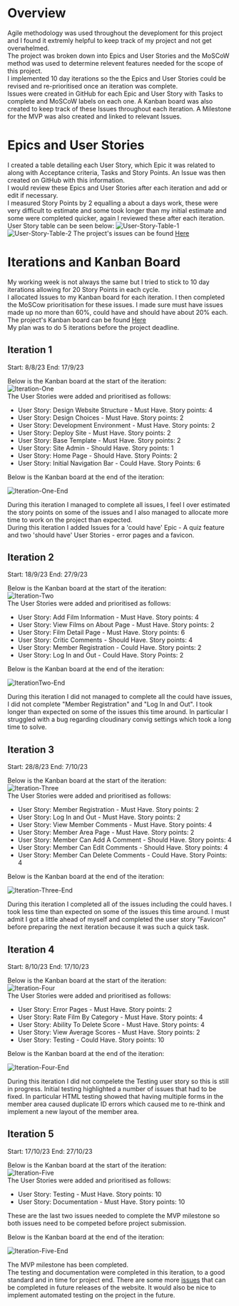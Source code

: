 # Overview

Agile methodology was used throughout the deveploment for this project and I found it extremly helpful to keep track of my project and not get overwhelmed.  
The project was broken down into Epics and User Stories and the MoSCoW method was used to determine relevent features needed for the scope of this project.  
I implemented 10 day iterations so the the Epics and User Stories could be revised and re-prioritised once an iteration was complete.  
Issues were created in GitHub for each Epic and User Story with Tasks to complete and MoSCoW labels on each one. A Kanban board was also created to keep track of these Issues throughout each iteration. A Milestone for the MVP was also created and linked to relevant Issues.

# Epics and User Stories

I created a table detailing each User Story, which Epic it was related to along with Acceptance criteria, Tasks and Story Points. An Issue was then created on GitHub with this information.  
I would review these Epics and User Stories after each iteration and add or edit if necessary.  
I measured Story Points by 2 equalling a about a days work, these were very difficult to estimate and some took longer than my initial estimate and some were completed quicker, again I reviewed these after each iteration.  
User Story table can be seen below:
![User-Story-Table-1](/documentation/agile/works-of-wes-anderson-user-1.png)
![User-Story-Table-2](/documentation/agile/works-of-wes-anderson-user-2.jpg)
The project's issues can be found [Here](https://github.com/DavidDock/works-of-wes-anderson/issues)  

# Iterations and Kanban Board  

My working week is not always the same but I tried to stick to 10 day iterations allowing for 20 Story Points in each cycle.  
I allocated Issues to my Kanban board for each iteration. I then completed the MoSCow prioritisation for these issues. I made sure must have issues made up no more than 60%, could have and should have about 20% each.  
The project's Kanban board can be found [Here](https://github.com/users/DavidDock/projects/2)  
My plan was to do 5 iterations before the project deadline.  

## Iteration 1  

Start: 8/8/23
End: 17/9/23

Below is the Kanban board at the start of the iteration:  
![Iteration-One](/documentation/agile/iteration-one.png)  
The User Stories were added and prioritised as follows:

- User Story: Design Website Structure - Must Have. Story points: 4
- User Story: Design Choices - Must Have. Story points: 2
- User Story: Development Environment - Must Have. Story points: 2
- User Story: Deploy Site - Must Have. Story points: 2
- User Story: Base Template - Must Have. Story points: 2
- User Story: Site Admin - Should Have. Story points: 1
- User Story: Home Page - Should Have. Story Points: 2
- User Story: Initial Navigation Bar - Could Have. Story Points: 6  
  
Below is the Kanban board at the end of the iteration:  

![Iteration-One-End](/documentation/agile/iteration-one-end.png)  

During this iteration I managed to complete all issues, I feel I over estimated the story points on some of the issues and I also managed to allocate more time to work on the project than expected.  
During this iteration I added Issues for a 'could have' Epic - A quiz feature and two 'should have' User Stories - error pages and a favicon.  

## Iteration 2  

Start: 18/9/23
End: 27/9/23

Below is the Kanban board at the start of the iteration:  
![Iteration-Two](/documentation/agile/iteration-two.png)  
The User Stories were added and prioritised as follows:

- User Story: Add Film Information - Must Have. Story points: 4
- User Story: View Films on About Page - Must Have. Story points: 2
- User Story: Film Detail Page - Must Have. Story points: 6
- User Story: Critic Comments - Should Have. Story points: 4
- User Story: Member Registration - Could Have. Story points: 2
- User Story: Log In and Out - Could Have. Story Points: 2

Below is the Kanban board at the end of the iteration:  

![IterationTwo-End](/documentation/agile/iteration-two-end.png)  

During this iteration I did not managed to complete all the could have issues, I did not complete "Member Registration" and "Log In and Out". I took longer than expected on some of the issues this time around. In particular I struggled with a bug regarding cloudinary convig settings which took a long time to solve.  

## Iteration 3  

Start: 28/8/23
End: 7/10/23

Below is the Kanban board at the start of the iteration:  
![Iteration-Three](/documentation/agile/iteration-three.png)  
The User Stories were added and prioritised as follows:

- User Story: Member Registration - Must Have. Story points: 2
- User Story: Log In and Out - Must Have. Story points: 2
- User Story: View Member Comments - Must Have. Story points: 4
- User Story: Member Area Page - Must Have. Story points: 2
- User Story: Member Can Add A Comment - Should Have. Story points: 4
- User Story: Member Can Edit Comments - Should Have. Story points: 4
- User Story: Member Can Delete Comments - Could Have. Story Points: 4

Below is the Kanban board at the end of the iteration:  

![Iteration-Three-End](/documentation/agile/iteration-three-end.png)  

During this iteration I completed all of the issues including the could haves. I took less time than expected on some of the issues this time around. I must admit I got a little ahead of myself and completed the user story "Favicon" before preparing the next iteration because it was such a quick task.

## Iteration 4  

Start: 8/10/23
End: 17/10/23

Below is the Kanban board at the start of the iteration:  
![Iteration-Four](/documentation/agile/iteration-four.png)  
The User Stories were added and prioritised as follows:

- User Story: Error Pages - Must Have. Story points: 2
- User Story: Rate Film By Category - Must Have. Story points: 4
- User Story: Ability To Delete Score - Must Have. Story points: 4
- User Story: View Average Scores - Must Have. Story points: 2
- User Story: Testing - Could Have. Story points: 10

Below is the Kanban board at the end of the iteration:  

![Iteration-Four-End](/documentation/agile/iteration-four-end.png)  

During this iteration I did not compelete the Testing user story so this is still in progress. Initial testing highlighted a number of issues that had to be fixed. In particular HTML testing showed that having multiple forms in the member area caused duplicate ID errors which caused me to re-think and implement a new layout of the member area.

## Iteration 5  

Start: 17/10/23
End: 27/10/23

Below is the Kanban board at the start of the iteration:  
![Iteration-Five](/documentation/agile/iteration-five.png)  
The User Stories were added and prioritised as follows:

- User Story: Testing - Must Have. Story points: 10
- User Story: Documentation - Must Have. Story points: 10  

These are the last two issues needed to complete the MVP milestone so both issues need to be competed before project submission.  

Below is the Kanban board at the end of the iteration:  

![Iteration-Five-End](/documentation/agile/iteration-five-end.png)  

The MVP milestone has been completed.  
The testing and documentation were completed in this iteration, to a good standard and in time for project end. There are some more [issues](https://github.com/DavidDock/works-of-wes-anderson/issues) that can be completed in future releases of the website. It would also be nice to implement automated testing on the project in the future.  
